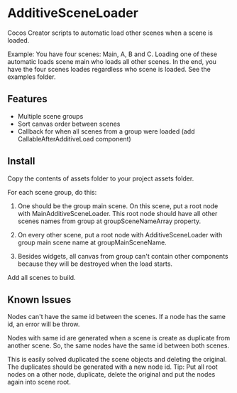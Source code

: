 # AdditiveSceneLoader

Cocos Creator scripts to automatic load other scenes when a scene is loaded. 

Example: You have four scenes: Main, A, B and C. Loading one of these automatic loads scene main who loads all other scenes. In the end, you have the four scenes loades regardless who scene is loaded. See the examples folder.

## Features

- Multiple scene groups
- Sort canvas order between scenes
- Callback for when all scenes from a group were loaded (add CallableAfterAdditiveLoad component)

## Install

Copy the contents of assets folder to your project assets folder.

For each scene group, do this:

1. One should be the group main scene. On this scene, put a root node with MainAdditiveSceneLoader. This root node should have all other scenes names from group at groupSceneNameArray property.  

2. On every other scene, put a root node with AdditiveSceneLoader with group main scene name at groupMainSceneName.

3. Besides widgets, all canvas from group can't contain other components because they will be destroyed when the load starts.

Add all scenes to build.

## Known Issues

Nodes can't have the same id between the scenes. If a node has the same id, an error will be throw.

Nodes with same id are generated when a scene is create as duplicate from another scene. So, the same nodes have the same id between both scenes.

This is easily solved duplicated the scene objects and deleting the original. The duplicates should be generated with a new node id. Tip: Put all root nodes on a other node, duplicate, delete the original and put the nodes again into scene root.